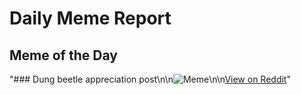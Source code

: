 # Daily Meme Report

## Meme of the Day
"### Dung beetle appreciation post\n\n![Meme](https://i.redd.it/cp8ystq143zd1.png)\n\n[View on Reddit](https://redd.it/1gk6ld9)"

